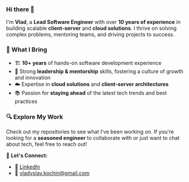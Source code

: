 ### Hi there 👋  

I'm **Vlad**, a **Lead Software Engineer** with over **10 years of experience** in building scalable **client-server** and **cloud solutions**. I thrive on solving complex problems, mentoring teams, and driving projects to success.  

### 🔹 What I Bring  
- 🏗 **10+ years** of hands-on software development experience  
- 🚀 Strong **leadership & mentorship** skills, fostering a culture of growth and innovation  
- ☁️ Expertise in **cloud solutions** and **client-server architectures**  
- 📚 Passion for **staying ahead** of the latest tech trends and best practices  

### 🔍 Explore My Work  
Check out my repositories to see what I’ve been working on. If you're looking for a **seasoned engineer** to collaborate with or just want to chat about tech, feel free to reach out!  

📩 **Let's Connect:**  
- 🔗 [LinkedIn](https://www.linkedin.com/in/vkochin/)  
- 📧 [vladyslav.kochin@gmail.com](mailto:vladyslav.kochin@gmail.com)  

